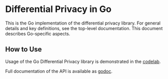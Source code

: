 # Differential Privacy in Go

This is the Go implementation of the differential privacy library. For general
details and key definitions, see the top-level documentation.
This document describes Go-specific aspects.

## How to Use

Usage of the Go Differential Privacy library is demonstrated in the
[codelab](https://github.com/google/differential-privacy/tree/main/examples/go).

Full documentation of the API is available as [godoc](https://godoc.org/github.com/google/differential-privacy/go/dpagg).
